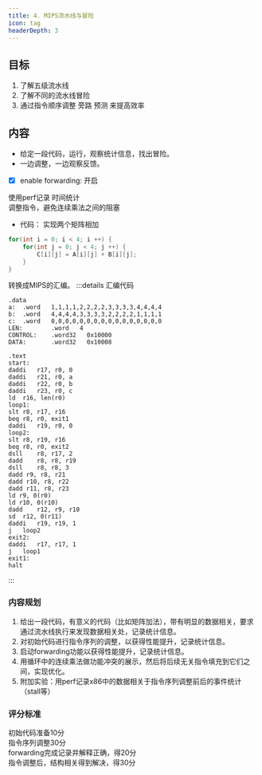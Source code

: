 ```yaml
---
title: 4. MIPS流水线与冒险
icon: tag
headerDepth: 3
---
```

## 目标
1. 了解五级流水线
2. 了解不同的流水线冒险
3. 通过指令顺序调整 旁路 预测 来提高效率

## 内容
- 给定一段代码，运行，观察统计信息，找出冒险。
- 一边调整，一边观察反馈。  
- [x] enable forwarding: 开启

使用perf记录 时间统计  
调整指令，避免连续乘法之间的阻塞  
- 代码： 实现两个矩阵相加
```c
for(int i = 0; i < 4; i ++) {
    for(int j = 0; j < 4; j ++) {
        C[i][j] = A[i][j] + B[i][j];
    }
}
```
转换成MIPS的汇编。
:::details 汇编代码
```asmatmel
.data
a:  .word   1,1,1,1,2,2,2,2,3,3,3,3,4,4,4,4
b:  .word   4,4,4,4,3,3,3,3,2,2,2,2,1,1,1,1
c:  .word   0,0,0,0,0,0,0,0,0,0,0,0,0,0,0,0
LEN:        .word   4
CONTROL:    .word32   0x10000
DATA:       .word32   0x10008

.text
start:
daddi   r17, r0, 0
daddi   r21, r0, a 
daddi   r22, r0, b
daddi   r23, r0, c
ld  r16, len(r0)
loop1:
slt r8, r17, r16
beq r8, r0, exit1
daddi   r19, r0, 0
loop2:
slt r8, r19, r16
beq r8, r0, exit2
dsll    r8, r17, 2
dadd    r8, r8, r19
dsll    r8, r8, 3
dadd r9, r8, r21
dadd r10, r8, r22
dadd r11, r8, r23
ld r9, 0(r0)
ld r10, 0(r10)
dadd    r12, r9, r10
sd  r12, 0(r11)
daddi   r19, r19, 1
j   loop2
exit2:
daddi   r17, r17, 1
j   loop1
exit1:
halt
```
:::

### 内容规划

1. 给出一段代码，有意义的代码（比如矩阵加法），带有明显的数据相关，要求通过流水线执行来发现数据相关处，记录统计信息。
2. 对初始代码进行指令序列的调整，以获得性能提升，记录统计信息。
3. 启动forwarding功能以获得性能提升，记录统计信息。
4. 用循环中的连续乘法做功能冲突的展示，然后将后续无关指令填充到它们之间，实现优化。
5. 附加实验：用perf记录x86中的数据相关于指令序列调整前后的事件统计（stall等）

### 评分标准  

初始代码准备10分   
指令序列调整30分   
forwarding完成记录并解释正确，得20分  
指令调整后，结构相关得到解决，得30分  
